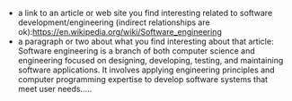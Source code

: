 - a link to an article or web site you find interesting related to software development/engineering (indirect relationships are ok):https://en.wikipedia.org/wiki/Software_engineering
- a paragraph or two about what you find interesting about that article: Software engineering is a branch of both computer science and engineering focused on designing, developing, testing, and maintaining software applications. It involves applying engineering principles and computer programming expertise to develop software systems that meet user needs.....
